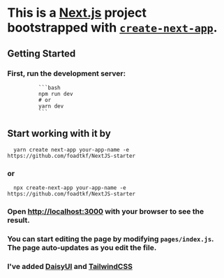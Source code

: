 # This is a [Next.js](https://nextjs.org/) project bootstrapped with [`create-next-app`](https://github.com/vercel/next.js/tree/canary/packages/create-next-app).

## Getting Started

### First, run the development server:

              ```bash
              npm run dev
              # or
              yarn dev
              ```
## Start working with it by 
      yarn create next-app your-app-name -e https://github.com/foadtkf/NextJS-starter
### or
      npx create-next-app your-app-name -e https://github.com/foadtkf/NextJS-starter
### Open [http://localhost:3000](http://localhost:3000) with your browser to see the result.

### You can start editing the page by modifying `pages/index.js`. The page auto-updates as you edit the file.

### I've added [DaisyUI](https://daisyui.com/) and [TailwindCSS](https://tailwindcss.com/)

